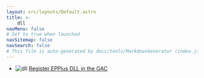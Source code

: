 ```yaml
---
layout: src/layouts/Default.astro
title: >-
    dll
navMenu: false
# Set to true when launched
navSitemap: false
navSearch: false
# This file is auto-generated by docs/tools/MarkdownGenerator (index.js)
---
```


<ul>

<li>

![dll](https://i.octopus.com/library/step-templates/dll.png) [Register EPPlus DLL in the GAC](/integrations/dll/register-epplus-dll-in-the-gac)

</li>
        
</ul>

